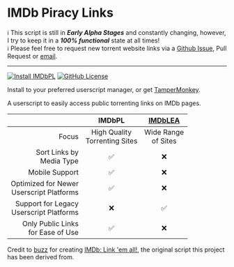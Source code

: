 # IMDb Piracy Links 
ℹ️ This script is still in ***Early Alpha Stages*** and constantly changing, however, I try to keep it in a ***100% functional*** state at all times!  
ℹ️ Please feel free to request new torrent website links via a [Github Issue](https://github.com/RyanPMcL/IMDb-Piracy-Links/issues/new?template=link_reqeust.yml), Pull Request or [email](mailto:imdbpl@rymc.ca).

<hr>

[![Install IMDbPL](https://img.shields.io/badge/IMDbPL-Install-gold?style=flat-square)](https://raw.githubusercontent.com/RyanPMcL/IMDb-Piracy-Links/refs/heads/main/IMDbPL.user.js)
[![GitHub License](https://img.shields.io/github/license/RyanPMcL/IMDb-Piracy-Links?style=flat-square)](https://github.com/RyanPMcL/IMDb-Piracy-Links/blob/main/LICENSE)

Install to your preferred userscript manager, or get [TamperMonkey](https://www.tampermonkey.net/).

A userscript to easily access public torrenting links on IMDb pages.

||IMDbPL|[IMDbLEA](https://github.com/buzz/imdb-link-em-all)|
|-:|:-:|:-:|
|Focus|High Quality<br>Torrenting Sites|Wide Range<br>of Sites|
|Sort Links by<br>Media Type|✅|❌|
|Mobile Support|✅|❌|
|Optimized for Newer<br>Userscript Platforms|✅|❌|
|Support for Legacy<br>Userscript Platforms|❌|✅|
|Only Public Links<br>for Ease of Use|✅|❌|

Credit to [buzz](https://github.com/buzz) for creating [IMDb: Link 'em all!](https://github.com/buzz/imdb-link-em-all), the original script this project has been derived from.